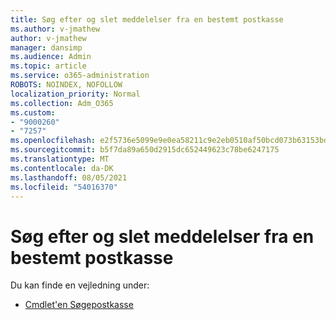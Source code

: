 ```yaml
---
title: Søg efter og slet meddelelser fra en bestemt postkasse
ms.author: v-jmathew
author: v-jmathew
manager: dansimp
ms.audience: Admin
ms.topic: article
ms.service: o365-administration
ROBOTS: NOINDEX, NOFOLLOW
localization_priority: Normal
ms.collection: Adm_O365
ms.custom:
- "9000260"
- "7257"
ms.openlocfilehash: e2f5736e5099e9e0ea58211c9e2eb0510af50bcd073b63153bd13eca1266c318
ms.sourcegitcommit: b5f7da89a650d2915dc652449623c78be6247175
ms.translationtype: MT
ms.contentlocale: da-DK
ms.lasthandoff: 08/05/2021
ms.locfileid: "54016370"
---
```

# <a name="search-and-delete-messages-from-a-specific-mailbox"></a>Søg efter og slet meddelelser fra en bestemt postkasse

Du kan finde en vejledning under:

* [Cmdlet'en Søgepostkasse](https://docs.microsoft.com/powershell/module/exchange/mailboxes/search-mailbox)
